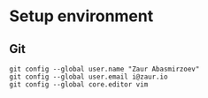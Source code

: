 # Setup environment

## Git

```
git config --global user.name "Zaur Abasmirzoev"
git config --global user.email i@zaur.io
git config --global core.editor vim
```

